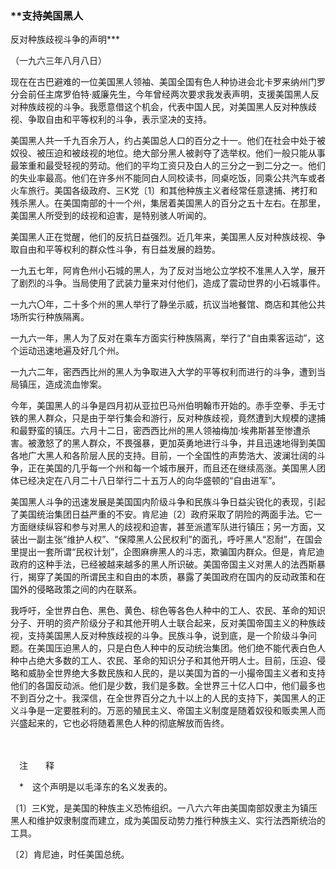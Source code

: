 ### **支持美国黑人  
反对种族歧视斗争的声明**\*

（一九六三年八月八日）

现在在古巴避难的一位美国黑人领袖、美国全国有色人种协进会北卡罗来纳州门罗分会前任主席罗伯特·威廉先生，今年曾经两次要求我发表声明，支援美国黑人反对种族歧视的斗争。我愿意借这个机会，代表中国人民，对美国黑人反对种族歧视、争取自由和平等权利的斗争，表示坚决的支持。

美国黑人共一千九百余万人，约占美国总人口的百分之十一。他们在社会中处于被奴役、被压迫和被歧视的地位。绝大部分黑人被剥夺了选举权。他们一般只能从事最笨重和最受轻视的劳动。他们的平均工资只及白人的三分之一到二分之一。他们的失业率最高。他们在许多州不能同白人同校读书，同桌吃饭，同乘公共汽车或者火车旅行。美国各级政府、三K党〔1〕和其他种族主义者经常任意逮捕、拷打和残杀黑人。在美国南部的十一个州，集居着美国黑人的百分之五十左右。在那里，美国黑人所受到的歧视和迫害，是特别骇人听闻的。

美国黑人正在觉醒，他们的反抗日益强烈。近几年来，美国黑人反对种族歧视、争取自由和平等权利的群众性斗争，有日益发展的趋势。

一九五七年，阿肯色州小石城的黑人，为了反对当地公立学校不准黑人入学，展开了剧烈的斗争。当局使用了武装力量来对付他们，造成了震动世界的小石城事件。

一九六〇年，二十多个州的黑人举行了静坐示威，抗议当地餐馆、商店和其他公共场所实行种族隔离。

一九六一年，黑人为了反对在乘车方面实行种族隔离，举行了“自由乘客运动”，这个运动迅速地遍及好几个州。

一九六二年，密西西比州的黑人为争取进入大学的平等权利而进行的斗争，遭到当局镇压，造成流血惨案。

今年，美国黑人的斗争是四月初从亚拉巴马州伯明翰市开始的。赤手空拳、手无寸铁的黑人群众，只是由于举行集会和游行，反对种族歧视，竟然遭到大规模的逮捕和最野蛮的镇压。六月十二日，密西西比州的黑人领袖梅加·埃弗斯甚至惨遭杀害。被激怒了的黑人群众，不畏强暴，更加英勇地进行斗争，并且迅速地得到美国各地广大黑人和各阶层人民的支持。目前，一个全国性的声势浩大、波澜壮阔的斗争，正在美国的几乎每一个州和每一个城市展开，而且还在继续高涨。美国黑人团体已经决定在八月二十八日举行二十五万人的向华盛顿的“自由进军”。

美国黑人斗争的迅速发展是美国国内阶级斗争和民族斗争日益尖锐化的表现，引起了美国统治集团日益严重的不安。肯尼迪〔2〕政府采取了阴险的两面手法。它一方面继续纵容和参与对黑人的歧视和迫害，甚至派遣军队进行镇压；另一方面，又装出一副主张“维护人权”、“保障黑人公民权利”的面孔，呼吁黑人“忍耐”，在国会里提出一套所谓“民权计划”，企图麻痹黑人的斗志，欺骗国内群众。但是，肯尼迪政府的这种手法，已经被越来越多的黑人所识破。美国帝国主义对黑人的法西斯暴行，揭穿了美国的所谓民主和自由的本质，暴露了美国政府在国内的反动政策和在国外的侵略政策之间的内在联系。

我呼吁，全世界白色、黑色、黄色、棕色等各色人种中的工人、农民、革命的知识分子、开明的资产阶级分子和其他开明人士联合起来，反对美国帝国主义的种族歧视，支持美国黑人反对种族歧视的斗争。民族斗争，说到底，是一个阶级斗争问题。在美国压迫黑人的，只是白色人种中的反动统治集团。他们绝不能代表白色人种中占绝大多数的工人、农民、革命的知识分子和其他开明人士。目前，压迫、侵略和威胁全世界绝大多数民族和人民的，是以美国为首的一小撮帝国主义者和支持他们的各国反动派。他们是少数，我们是多数。全世界三十亿人口中，他们最多也不到百分之十。我深信，在全世界百分之九十以上的人民的支持下，美国黑人的正义斗争是一定要胜利的。万恶的殖民主义、帝国主义制度是随着奴役和贩卖黑人而兴盛起来的，它也必将随着黑色人种的彻底解放而告终。

　　

　注　　释　

　\*　这个声明是以毛泽东的名义发表的。

〔1〕三K党，是美国的种族主义恐怖组织。一八六六年由美国南部奴隶主为镇压黑人和维护奴隶制度而建立，成为美国反动势力推行种族主义、实行法西斯统治的工具。

〔2〕肯尼迪，时任美国总统。